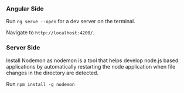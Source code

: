 ### Angular Side

Run `ng serve --open` for a dev server on the terminal. 


Navigate to `http://localhost:4200/`.

### Server Side

Install Nodemon as nodemon is a tool that helps develop node.js based applications by automatically restarting the node application when file changes in the directory are detected.


Run `npm install -g nodemon`

